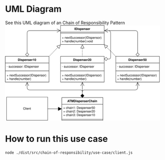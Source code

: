 # UML Diagram
See this UML diagram of an Chain of Responsibility Pattern
![The UML diagram for command](./chain_of_responsibility_example.svg)

# How to run this use case
`node ./dist/src/chain-of-responsibility/use-case/client.js`
